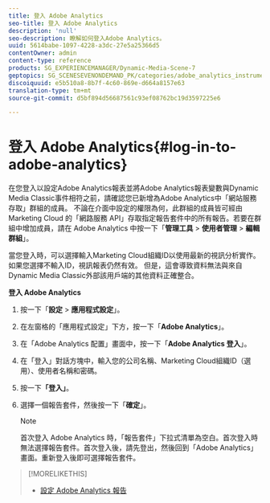 ```yaml
---
title: 登入 Adobe Analytics
seo-title: 登入 Adobe Analytics
description: 'null'
seo-description: 瞭解如何登入Adobe Analytics。
uuid: 5614babe-1097-4228-a3dc-27e5a25366d5
contentOwner: admin
content-type: reference
products: SG_EXPERIENCEMANAGER/Dynamic-Media-Scene-7
geptopics: SG_SCENESEVENONDEMAND_PK/categories/adobe_analytics_instrumentation_kit
discoiquuid: e5b510a8-8b7f-4c60-869e-d664a8157e63
translation-type: tm+mt
source-git-commit: d5bf894d56687561c93ef08762bc19d3597225e6

---
```



# 登入 Adobe Analytics{#log-in-to-adobe-analytics}

在您登入以設定Adobe Analytics報表並將Adobe Analytics報表變數與Dynamic Media Classic事件相符之前，請確認您已新增為Adobe Analytics中「網站服務存取」群組的成員。 不論在介面中設定的權限為何，此群組的成員皆可經由 Marketing Cloud 的「網路服務 API」存取指定報告套件中的所有報告。若要在群組中增加成員，請在 Adobe Analytics 中按一下「**管理工具** > **使用者管理** > **編輯群組**」。

當您登入時，可以選擇輸入Marketing Cloud組織ID以使用最新的視訊分析實作。 如果您選擇不輸入ID，視訊報表仍然有效。 但是，這會導致資料無法與來自Dynamic Media Classic外部該用戶端的其他資料正確整合。

**登入 Adobe Analytics**

1. 按一下「**設定** > **應用程式設定**」。
1. 在左窗格的「應用程式設定」下方，按一下「**Adobe Analytics**」。
1. 在「Adobe Analytics 配置」畫面中，按一下「**Adobe Analytics 登入**」。
1. 在「登入」對話方塊中，輸入您的公司名稱、Marketing Cloud組織ID（選用）、使用者名稱和密碼。
1. 按一下&#x200B;**「登入」**。
1. 選擇一個報告套件，然後按一下「**確定**」。

   >[!NOTE]
   >
   >首次登入 Adobe Analytics 時，「報告套件」下拉式清單為空白。首次登入時無法選擇報告套件。首次登入後，請先登出，然後回到「Adobe Analytics」畫面。重新登入後即可選擇報告套件。

>[!MORELIKETHIS]
>
>* [設定 Adobe Analytics 報告](configuring-analytics-reports.md#configuring_adobe_analytics_reports)

